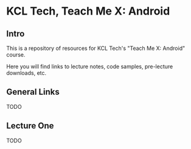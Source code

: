 # KCL Tech, Teach Me X: Android

## Intro

This is a repository of resources for KCL Tech's "Teach Me X: Android" course.

Here you will find links to lecture notes, code samples, pre-lecture downloads, etc.

## General Links

TODO

## Lecture One

TODO